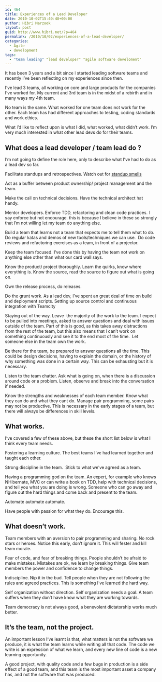 ```yaml
---
id: 464
title: Experiences of a Lead Developer
date: 2010-10-02T15:40:48+00:00
author: Hibri Marzook
layout: post
guid: http://www.hibri.net/?p=464
permalink: /2010/10/02/experiences-of-a-lead-developer/
categories:
  - Agile
  - development
tags:
  - "team leading" "lead developer" "agile software develoment"
---
```

It has been 3 years and a bit since I started leading software teams and recently I’ve been reflecting on my experiences since then. 

I’ve lead 3 teams, all working on core and large products for the companies I’ve worked for. My current and 3rd team is in the midst of a rebirth and in many ways my 4th team.

No team is the same. What worked for one team does not work for the other. Each team has had different approaches to testing, coding standards and work ethics.

What I’d like to reflect upon is what I did, what worked, what didn’t work. I’m very much interested in what other lead devs do for their teams.

## What does a lead developer / team lead do ?

I’m not going to define the role here, only to describe what I’ve had to do as a lead dev so far.

Facilitate standups and retrospectives. Watch out for <a href="http://martinfowler.com/articles/itsNotJustStandingUp.html" target="_blank">standup smells</a>

Act as a buffer between product ownership/ project management and the team. 

Make the call on technical decisions. Have the technical architect hat handy.

Mentor developers. Enforce TDD, refactoring and clean code practices. I say enforce but not encourage. this is because I believe in these so strongly that I’m not willing let my team do anything else.

Build a team that learns not a team that expects me to tell them what to do. Do regular katas and demos of new tools/techniques we can use.&#160; Do code reviews and refactoring exercises as a team, in front of a projector.

Keep the team focused. I’ve done this by having the team not work on anything else other than what our card wall says.

Know the product/ project thoroughly. Learn the quirks, know where everything is. Know the source, read the source to figure out what is going on.

Own the release process, do releases.

Do the grunt work. As a lead dev, I’ve spent an great deal of time on build and deployment scripts. Setting up source control and continuous integration with Teamcity

Staying out of the way. Leave&#160; the majority of the work to the team. I expect to be pulled into meetings, asked to answer questions and deal with issues outside of the team. Part of this is good, as this takes away distractions from the rest of the team, but this also means that I can’t work on something continuously and see it to the end most of the time.&#160; Let someone else in the team own the work.

Be there for the team, be prepared to answer questions all the time. This could be design decisions, having to explain the domain, or the history of why something was done in a certain way. This can be exhausting but it is necessary.&#160; 

Listen to the team chatter. Ask what is going on, when there is a discussion around code or a problem. Listen, observe and break into the conversation if needed.

Know the strengths and weaknesses of each team member. Know what they can do and what they cant do. Manage pair programming, some pairs may not be productive. This is necessary in the early stages of a team, but there will always be differences in skill levels.

## What works.

I’ve covered a few of these above, but these the short list below is what I think every team needs.

Fostering a learning culture. The best teams I’ve had learned together and taught each other.

Strong discipline in the team.&#160; Stick to what we’ve agreed as a team.

Having a programming god on the team. An expert, for example who knows NHibernate, MVC or can write a book on TDD, help with technical decisions, and tell you what you are doing is wrong. Someone who can go away and figure out the hard things and come back and present to the team.

Automate automate automate.

Have people with passion for what they do. Encourage this.

## What doesn’t work.

Team members with an aversion to pair programming and sharing. No rock stars or heroes. Notice this early, don’t ignore it. This will fester and kill team morale.

Fear of code, and fear of breaking things. People shouldn’t be afraid to make mistakes. Mistakes are ok, we learn by breaking things. Give team members the power and confidence to change things.

Indiscipline. Nip it in the bud. Tell people when they are not following the rules and agreed practices. This is something I’ve learned the hard way.

Self organization without direction. Self organization needs a goal. A team suffers when they don’t have know what they are working towards.

Team democracy is not always good, a benevolent dictatorship works much better.

## It’s the team, not the project.

An important lesson I’ve learnt is that, what matters is not the software we produce, it is what the team learns while writing all that code. The code we write is an expression of what we learn, and every new line of code is a new learning opportunity.

A good project, with quality code and a few bugs in production is a side effect of a good team, and this team is the most important asset a company has, and not the software that was produced.